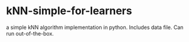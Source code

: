 # kNN-simple-for-learners
a simple kNN algorithm implementation in python. Includes data file. 
Can run out-of-the-box.
